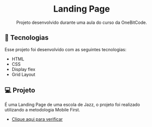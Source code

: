 <h1 align="center"> Landing Page </h1>

<p align="center">
Projeto desenvolvido durante uma aula do curso da OneBitCode.<br/>
</p>


## 🚀 Tecnologias

Esse projeto foi desenvolvido com as seguintes tecnologias:

- HTML 
- CSS
- Display flex
- Grid Layout

## 💻 Projeto

É uma Landing Page de uma escola de Jazz, o projeto foi realizado utilizando a metodologia Mobile First.

- [Clique aqui para verificar](https://andreiaoliveira7.github.io/LandingPage/)
